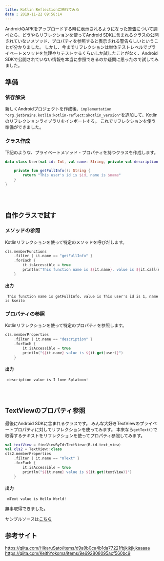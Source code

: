 ```yaml
---
title: Kotlin Reflectionに触れてみる
date : 2019-11-22 09:58:14
---
```


AndroidのAPKをアップロードする時に表示されるようになった[警告](https://developer.android.com/distribute/best-practices/develop/restrictions-non-sdk-interfaces)について調べたら、どうやらリフレクションを使ってAndroid SDKに含まれるクラスの公開されていないメソッド、プロパティを参照すると表示される警告らしいということが分かりました。
しかし、今までリフレクションは単体テストレベルでプライベートメソッドを無理やりテストするくらいしか試したことがなく、Android SDKで公開されていない情報を本当に参照できるのか疑問に思ったので試してみました。
<br/>
   
## 準備
### 依存解決
新しくAndroidプロジェクトを作成後、`implementation "org.jetbrains.kotlin:kotlin-reflect:$kotlin_version"`を追加して、Kotlinのリフレクションライブラリをインポートする。
これでリフレクションを使う準備ができました。

### クラス作成
下記のような、プライベートメソッド・プロパティを持つクラスを作成します。

```kotlin
data class User(val id: Int, val name: String, private val description: String) {

    private fun getFullInfo(): String {
        return "This user's id is $id, name is $name"
    }
}
```
<br/>
<br/>

## 自作クラスで試す
### メソッドの参照
Kotlinリフレクションを使って特定のメソッドを呼びだします。

```kotlin
cls.memberFunctions
    .filter { it.name == "getFullInfo" }
    .forEach {
        it.isAccessible = true
        println("This function name is ${it.name}. value is ${it.call(user)}")
    }
```

#### 出力
```
 This function name is getFullInfo. value is This user's id is 1, name is kseito
```

### プロパティの参照
Kotlinリフレクションを使って特定のプロパティを参照します。

```kotlin
cls.memberProperties
    .filter { it.name == "description" }
    .forEach {
        it.isAccessible = true
        println("${it.name} value is ${it.get(user)}")
    }
```

#### 出力
```
 description value is I love Splatoon!
```

<br/>
<br/>


## TextViewのプロパティ参照
最後にAndroid SDKに含まれるクラスです。
みんな大好きTextViewのプライベートプロパティに対してリフレクションを使ってみます。
本来なら`getText()`で取得するテキストをリフレクションを使ってプロパティ参照してみます。

```kotlin
val textView = findViewById<TextView>(R.id.text_view)
val cls2 = TextView::class
cls2.memberProperties
    .filter { it.name == "mText" }
    .forEach {
        it.isAccessible = true
        println("${it.name} value is ${it.get(textView)}")
    }
```

#### 出力
```
 mText value is Hello World!
```

無事取得できました。

サンプルソースは[こちら](https://github.com/kseito/ReflectionPractice)

## 参考サイト
https://qiita.com/HIkaruSato/items/d9a9b0ca4b1da77221fbjkjkjkjkaaaaa
https://qiita.com/KeithYokoma/items/9e692808095acf560bc9

